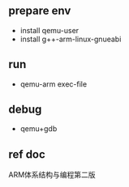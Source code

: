## prepare env
* install qemu-user
* install g++-arm-linux-gnueabi


## run 
* qemu-arm exec-file

## debug
* qemu+gdb


## ref doc
ARM体系结构与编程第二版